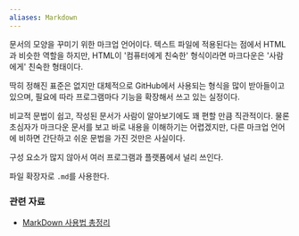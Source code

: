 ```yaml
---
aliases: Markdown
---
```


문서의 모양을 꾸미기 위한 마크업 언어이다. 텍스트 파일에 적용된다는 점에서  HTML과 비슷한 역할을 하지만, HTML이 '컴퓨터에게 친숙한' 형식이라면 마크다운은 '사람에게' 친숙한 형태이다. 

딱히 정해진 표준은 없지만 대체적으로 GitHub에서 사용되는 형식을 많이 받아들이고 있으며, 필요에 따라 프로그램마다 기능을 확장해서 쓰고 있는 실정이다.

비교적 문법이 쉽고, 작성된 문서가 사람이 알아보기에도 꽤 편할 만큼 직관적이다. 물론 초심자가 마크다운 문서를 보고 바로 내용을 이해하기는 어렵겠지만, 다른 마크업 언어에 비하면 간단하고 쉬운 문법을 가진 것만은 사실이다.

구성 요소가 많지 않아서 여러 프로그램과 플랫폼에서 널리 쓰인다.

파일 확장자로 `.md`를 사용한다.

### 관련 자료
* [MarkDown 사용법 총정리](https://heropy.blog/2017/09/30/markdown/)
